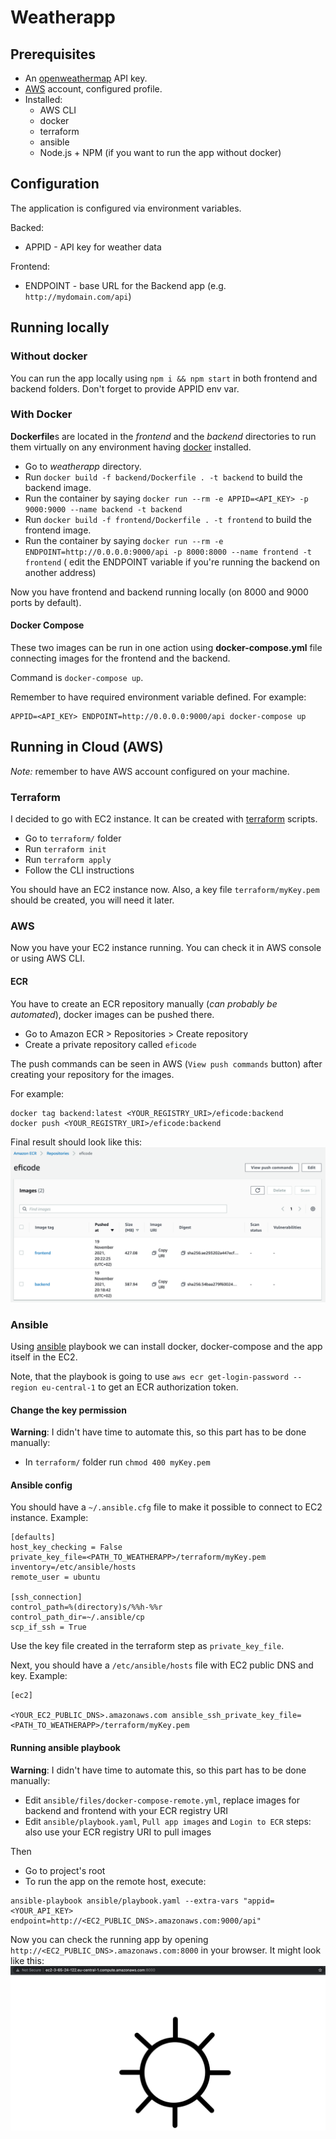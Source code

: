 # Weatherapp
## Prerequisites

* An [openweathermap](http://openweathermap.org/) API key.
* [AWS](https://aws.amazon.com/free/) account, configured profile.
* Installed:
  * AWS CLI
  * docker
  * terraform
  * ansible
  * Node.js + NPM (if you want to run the app without docker)

## Configuration
The application is configured via environment variables.

Backed:
- APPID - API key for weather data

Frontend:
- ENDPOINT - base URL for the Backend app (e.g. `http://mydomain.com/api`)

## Running locally
### Without docker
You can run the app locally using `npm i && npm start` in both frontend and backend folders.
Don't forget to provide APPID env var.

### With Docker
**Dockerfile**s are located in the *frontend* and the *backend* directories to run them virtually on any environment having [docker](https://www.docker.com/) installed. 

* Go to *weatherapp* directory.
* Run `docker build -f backend/Dockerfile . -t backend` to build the backend image.
* Run the container by saying `docker run --rm -e APPID=<API_KEY> -p 9000:9000 --name backend -t backend`
* Run `docker build -f frontend/Dockerfile . -t frontend` to build the frontend image.
* Run the container by saying `docker run --rm -e ENDPOINT=http://0.0.0.0:9000/api -p 8000:8000 --name frontend -t frontend` (
  edit the ENDPOINT variable if you're running the backend on another address)

Now you have frontend and backend running locally (on 8000 and 9000 ports by default).

#### Docker Compose
These two images can be run in one action using **docker-compose.yml** file connecting images for the frontend and the backend. 

Command is `docker-compose up`.

Remember to have required environment variable defined. For example:
```
APPID=<API_KEY> ENDPOINT=http://0.0.0.0:9000/api docker-compose up
```

## Running in Cloud (AWS)
_Note:_ remember to have AWS account configured on your machine.

### Terraform
I decided to go with EC2 instance. It can be created with [terraform](https://www.terraform.io/) scripts.
* Go to `terraform/` folder
* Run `terraform init`
* Run `terraform apply`
* Follow the CLI instructions

You should have an EC2 instance now. 
Also, a key file `terraform/myKey.pem` should be created, you will need it later.

### AWS
Now you have your EC2 instance running. You can check it in AWS console or using AWS CLI. 

#### ECR
You have to create an ECR repository manually (_can probably be automated_), docker images can be pushed there.

* Go to Amazon ECR > Repositories > Create repository
* Create a private repository called `eficode`

The push commands can be seen in AWS (`View push commands` button) after creating your repository for the images.

For example:
```
docker tag backend:latest <YOUR_REGISTRY_URI>/eficode:backend
docker push <YOUR_REGISTRY_URI>/eficode:backend
```

Final result should look like this:
![img.png](img.png)

### Ansible

Using [ansible](https://docs.ansible.com/ansible/latest/index.html) playbook we can install docker, docker-compose and the app itself in the EC2.

Note, that the playbook is going to use `aws ecr get-login-password --region eu-central-1` to get an ECR authorization token. 

#### Change the key permission
**Warning**: I didn't have time to automate this, so this part has to be done manually:
* In `terraform/` folder run `chmod 400 myKey.pem`

#### Ansible config
You should have a `~/.ansible.cfg` file to make it possible to connect to EC2 instance.
Example:
```
[defaults]
host_key_checking = False
private_key_file=<PATH_TO_WEATHERAPP>/terraform/myKey.pem
inventory=/etc/ansible/hosts
remote_user = ubuntu

[ssh_connection]
control_path=%(directory)s/%%h-%%r
control_path_dir=~/.ansible/cp
scp_if_ssh = True
```

Use the key file created in the terraform step as `private_key_file`.

Next, you should have a `/etc/ansible/hosts` file with EC2 public DNS and key.
Example:
```
[ec2]

<YOUR_EC2_PUBLIC_DNS>.amazonaws.com ansible_ssh_private_key_file=<PATH_TO_WEATHERAPP>/terraform/myKey.pem
```

#### Running ansible playbook
**Warning**: I didn't have time to automate this, so this part has to be done manually:
* Edit `ansible/files/docker-compose-remote.yml`, replace images for backend and frontend with your ECR registry URI
* Edit `ansible/playbook.yaml`, `Pull app images` and `Login to ECR` steps: also use your ECR registry URI to pull images

Then
* Go to project's root
* To run the app on the remote host, execute:
```
ansible-playbook ansible/playbook.yaml --extra-vars "appid=<YOUR_API_KEY> endpoint=http://<EC2_PUBLIC_DNS>.amazonaws.com:9000/api"
```

Now you can check the running app by opening `http://<EC2_PUBLIC_DNS>.amazonaws.com:8000` in your browser. It might look like this:
![img_1.png](img_1.png)